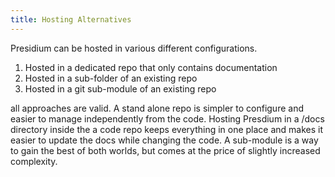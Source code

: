 ```yaml
---
title: Hosting Alternatives
---
```


Presidium can be hosted in various different configurations. 

1. Hosted in a dedicated repo that only contains documentation 
2. Hosted in a sub-folder of an existing repo
2. Hosted in a git sub-module of an existing repo 

all approaches are valid. A stand alone repo is simpler to configure and easier to manage independently from the code. Hosting Presdium in a /docs directory inside the a code repo keeps everything in one place and makes it easier to update the docs while changing the code. A sub-module is a way to gain the best of both worlds, but comes at the price of slightly increased complexity. 
